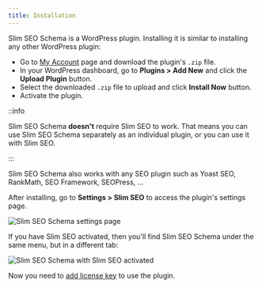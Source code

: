 ```yaml
---
title: Installation
---
```


Slim SEO Schema is a WordPress plugin. Installing it is similar to installing any other WordPress plugin:

- Go to [My Account](https://wpslimseo.com/my-account/) page and download the plugin's `.zip` file.
- In your WordPress dashboard, go to **Plugins > Add New** and click the **Upload Plugin** button.
- Select the downloaded `.zip` file to upload and click **Install Now** button.
- Activate the plugin.

::info

Slim SEO Schema **doesn't** require Slim SEO to work. That means you can use Slim SEO Schema separately as an individual plugin, or you can use it with Slim SEO.

:::

Slim SEO Schema also works with any SEO plugin such as Yoast SEO, RankMath, SEO Framework, SEOPress, ...

After installing, go to **Settings > Slim SEO** to access the plugin's settings page.

![Slim SEO Schema settings page](https://i.imgur.com/NxHLY8J.png)

If you have Slim SEO activated, then you'll find Slim SEO Schema under the same menu, but in a different tab:

![Slim SEO Schema with Slim SEO activated](https://i.imgur.com/YSD4s57.png)

Now you need to [add license key](/slim-seo-schema/license/) to use the plugin.
